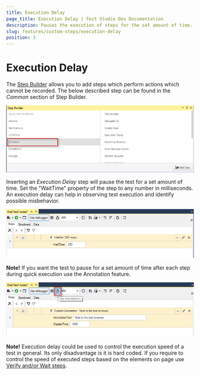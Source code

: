 ```yaml
---
title: Execution Delay
page_title: Execution Delay | Test Studio Dev Documentation
description: Pauses the execution of steps for the set amount of time. 
slug: features/custom-steps/execution-delay
position: 3
---
```

# Execution Delay

The <a href="/features/recorder/step-builder" target="_blank">Step Builder</a> allows you to add steps which perform actions which cannot be recorded. The below described step can be found in the _Common_ section of Step Builder.

![Common Section](images/step-builder-common.png)

Inserting an _Execution Delay_ step will pause the test for a set amount of time. Set the "WaitTime" property of the step to any number in milliseconds. An execution delay can help in observing test execution and identify possible misbehavior. 

![Execution Delay Step](images/execution-delay-step.png)

__Note!__ If you want the test to pause for a set amount of time after each step during quick execution use the Annotation feature.

![Enable Annotation](images/enable-annotations.png)

__Note!__ Execution delay could be used to control the execution speed of a test in general. Its only disadvantage is it is hard coded. If you require to control the speed of executed steps based on the elements on page use <a href="/features/recorder/step-builder" target="_blank">Verify and/or Wait steps</a>.